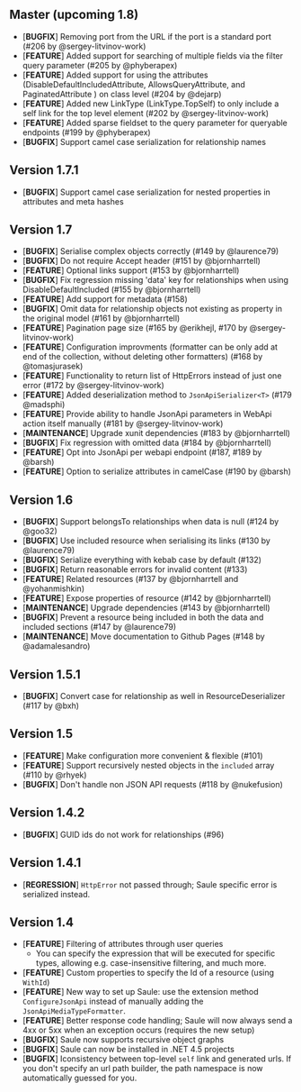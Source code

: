 ## Master (upcoming 1.8)

- [**BUGFIX**] Removing port from the URL if the port is a standard port (#206 by @sergey-litvinov-work)
- [**FEATURE**] Added support for searching of multiple fields via the filter query parameter (#205 by @phyberapex)
- [**FEATURE**] Added support for using the attributes (DisableDefaultIncludedAttribute, AllowsQueryAttribute, and PaginatedAttribute ) on class level (#204 by @dejarp)
- [**FEATURE**] Added new LinkType (LinkType.TopSelf) to only include a self link for the top level element (#202 by @sergey-litvinov-work)
- [**FEATURE**] Added sparse fieldset to the query parameter for queryable endpoints (#199 by @phyberapex)
- [**BUGFIX**] Support camel case serialization for relationship names

## Version 1.7.1

- [**BUGFIX**] Support camel case serialization for nested properties in attributes and meta hashes

## Version 1.7

- [**BUGFIX**] Serialise complex objects correctly (#149 by @laurence79)
- [**BUGFIX**] Do not require Accept header (#151 by @bjornharrtell)
- [**FEATURE**] Optional links support (#153 by @bjornharrtell)
- [**BUGFIX**] Fix regression missing 'data' key for relationships when using DisableDefaultIncluded (#155 by @bjornharrtell)
- [**FEATURE**] Add support for metadata (#158)
- [**BUGFIX**] Omit data for relationship objects not existing as property in the original model (#161 by @bjornharrtell)
- [**FEATURE**] Pagination page size (#165 by @erikhejl, #170 by @sergey-litvinov-work)
- [**FEATURE**] Configuration improvments (formatter can be only add at end of the collection, without deleting other formatters) (#168 by @tomasjurasek)
- [**FEATURE**] Functionality to return list of HttpErrors instead of just one error (#172 by @sergey-litvinov-work)
- [**FEATURE**] Added deserialization method to `JsonApiSerializer<T>` (#179 @madsphi)
- [**FEATURE**] Provide ability to handle JsonApi parameters in WebApi action itself manually (#181 by @sergey-litvinov-work)
- [**MAINTENANCE**] Upgrade xunit dependencies (#183 by @bjornharrtell)
- [**BUGFIX**] Fix regression with omitted data (#184 by @bjornharrtell)
- [**FEATURE**] Opt into JsonApi per webapi endpoint (#187, #189 by @barsh)
- [**FEATURE**] Option to serialize attributes in camelCase (#190 by @barsh)

## Version 1.6

- [**BUGFIX**] Support belongsTo relationships when data is null (#124 by @goo32)
- [**BUGFIX**] Use included resource when serialising its links (#130 by @laurence79)
- [**BUGFIX**] Serialize everything with kebab case by default (#132)
- [**BUGFIX**] Return reasonable errors for invalid content (#133)
- [**FEATURE**] Related resources (#137 by @bjornharrtell and @yohanmishkin)
- [**FEATURE**] Expose properties of resource (#142 by @bjornharrtell)
- [**MAINTENANCE**] Upgrade dependencies (#143 by @bjornharrtell)
- [**BUGFIX**] Prevent a resource being included in both the data and included sections (#147 by @laurence79)
- [**MAINTENANCE**] Move documentation to Github Pages (#148 by @adamalesandro)

## Version 1.5.1

- [**BUGFIX**] Convert case for relationship as well in ResourceDeserializer (#117 by @bxh)

## Version 1.5

- [**FEATURE**] Make configuration more convenient & flexible (#101)
- [**FEATURE**] Support recursively nested objects in the `included` array (#110 by @rhyek)
- [**BUGFIX**] Don't handle non JSON API requests (#118 by @nukefusion)

## Version 1.4.2

- [**BUGFIX**] GUID ids do not work for relationships (#96)

## Version 1.4.1

- [**REGRESSION**] `HttpError` not passed through; Saule specific error is serialized instead.

## Version 1.4

- [**FEATURE**] Filtering of attributes through user queries
  - You can specify the expression that will be executed for specific types, allowing
    e.g. case-insensitive filtering, and much more.
- [**FEATURE**] Custom properties to specify the Id of a resource (using `WithId`)
- [**FEATURE**] New way to set up Saule: use the extension method `ConfigureJsonApi`
  instead of manually adding the `JsonApiMediaTypeFormatter`.
- [**FEATURE**] Better response code handling; Saule will now always send a 4xx or 5xx when an exception occurs
  (requires the new setup)
- [**BUGFIX**] Saule now supports recursive object graphs
- [**BUGFIX**] Saule can now be installed in .NET 4.5 projects
- [**BUGFIX**] Iconsistency between top-level `self` link and generated urls. If you don't specify an
  url path builder, the path namespace is now automatically guessed for you.
